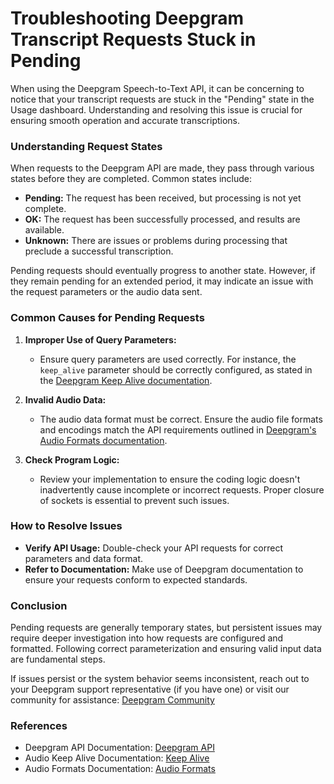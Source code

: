 # Troubleshooting Deepgram Transcript Requests Stuck in Pending

When using the Deepgram Speech-to-Text API, it can be concerning to notice that your transcript requests are stuck in the "Pending" state in the Usage dashboard. Understanding and resolving this issue is crucial for ensuring smooth operation and accurate transcriptions.

### Understanding Request States

When requests to the Deepgram API are made, they pass through various states before they are completed. Common states include:
- **Pending:** The request has been received, but processing is not yet complete.
- **OK:** The request has been successfully processed, and results are available.
- **Unknown:** There are issues or problems during processing that preclude a successful transcription.

Pending requests should eventually progress to another state. However, if they remain pending for an extended period, it may indicate an issue with the request parameters or the audio data sent.

### Common Causes for Pending Requests

1. **Improper Use of Query Parameters:**
   - Ensure query parameters are used correctly. For instance, the `keep_alive` parameter should be correctly configured, as stated in the [Deepgram Keep Alive documentation](https://developers.deepgram.com/docs/audio-keep-alive).

2. **Invalid Audio Data:**
   - The audio data format must be correct. Ensure the audio file formats and encodings match the API requirements outlined in [Deepgram's Audio Formats documentation](https://developers.deepgram.com/docs/audio-formats).

3. **Check Program Logic:**
   - Review your implementation to ensure the coding logic doesn't inadvertently cause incomplete or incorrect requests. Proper closure of sockets is essential to prevent such issues.

### How to Resolve Issues

- **Verify API Usage:** Double-check your API requests for correct parameters and data format.
- **Refer to Documentation:** Make use of Deepgram documentation to ensure your requests conform to expected standards.

### Conclusion

Pending requests are generally temporary states, but persistent issues may require deeper investigation into how requests are configured and formatted. Following correct parameterization and ensuring valid input data are fundamental steps.

If issues persist or the system behavior seems inconsistent, reach out to your Deepgram support representative (if you have one) or visit our community for assistance: [Deepgram Community](https://discord.gg/deepgram)

### References
- Deepgram API Documentation: [Deepgram API](https://developers.deepgram.com)
- Audio Keep Alive Documentation: [Keep Alive](https://developers.deepgram.com/docs/audio-keep-alive)
- Audio Formats Documentation: [Audio Formats](https://developers.deepgram.com/docs/audio-formats)